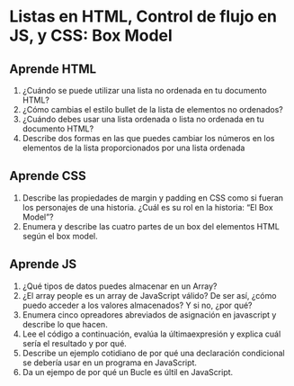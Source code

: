 # Listas en HTML, Control de flujo en JS, y CSS: Box Model
## Aprende HTML
1. ¿Cuándo se puede utilizar una lista no ordenada en tu documento HTML?
2. ¿Cómo cambias el estilo bullet de la lista de elementos no ordenados?
3. ¿Cuándo debes usar una lista ordenada o lista no ordenada en tu documento HTML?
4. Describe dos formas en las que puedes cambiar los números en los elementos de la lista proporcionados por una lista ordenada
## Aprende CSS
1. Describe las propiedades de margin y padding en CSS como si fueran los personajes de una historia. ¿Cuál es su rol en la historia: “El Box Model”?
2. Enumera y describe las cuatro partes de un box del elementos HTML según el box model.
## Aprende JS
1. ¿Qué tipos de datos puedes almacenar en un Array?
2. ¿El array people es un array de JavaScript válido? De ser así, ¿cómo puedo acceder a los valores almacenados? Y si no, ¿por qué?
3. Enumera cinco opreadores abreviados de asignación en javascript y describe lo que hacen.
4. Lee el código a continuación, evalúa la últimaexpresión y explica cuál sería el resultado y por qué.
5. Describe un ejemplo cotidiano de por qué una declaración condicional se debería usar en un programa en JavaScript.
6. Da un ejempo de por qué un Bucle es últil en JavaScript.